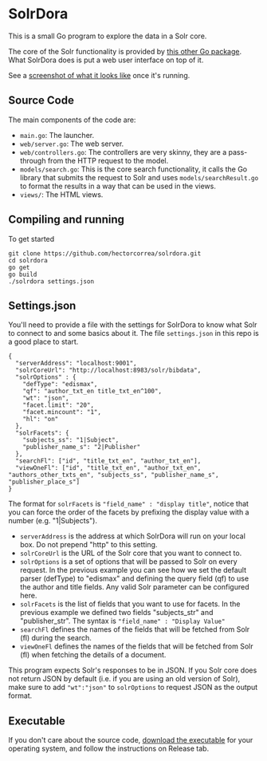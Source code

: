 # SolrDora
This is a small Go program to explore the data in a Solr core.

The core of the Solr functionality is provided by
[this other Go package](https://github.com/hectorcorrea/solr). What SolrDora
does is put a web user interface on top of it.

See a [screenshot of what it looks like](https://github.com/hectorcorrea/solrdora/blob/master/misc/screenshot.png) once it's running.


## Source Code
The main components of the code are:

* `main.go`: The launcher.
* `web/server.go`: The web server.
* `web/controllers.go`: The controllers are very skinny, they are a pass-through from the HTTP request to the model.
* `models/search.go`: This is the core search functionality, it calls the Go library that submits the request to Solr and uses `models/searchResult.go` to format the results in a way that can be used in the views.
* `views/`: The HTML views.


## Compiling and running
To get started

```
git clone https://github.com/hectorcorrea/solrdora.git
cd solrdora
go get
go build
./solrdora settings.json
```

## Settings.json
You'll need to provide a file with the settings for SolrDora to know what
Solr to connect to and some basics about it. The file `settings.json` in this
repo is a good place to start.

```
{
  "serverAddress": "localhost:9001",
  "solrCoreUrl": "http://localhost:8983/solr/bibdata",
  "solrOptions" : {
    "defType": "edismax",
    "qf": "author_txt_en title_txt_en^100",
    "wt": "json",
    "facet.limit": "20",
    "facet.mincount": "1",
    "hl": "on"
  },
  "solrFacets": {
    "subjects_ss": "1|Subject",
    "publisher_name_s": "2|Publisher"
  },
  "searchFl": ["id", "title_txt_en", "author_txt_en"],
  "viewOneFl": ["id", "title_txt_en", "author_txt_en", "authors_other_txts_en", "subjects_ss", "publisher_name_s", "publisher_place_s"]
}
```

The format for `solrFacets` is `"field_name" : "display title"`, notice that you can force the order of the facets by prefixing the display value with a number (e.g. "1|Subjects").

* `serverAddress` is the address at which SolrDora will run on your local box. Do not prepend "http" to this setting.
* `solrCoreUrl` is the URL of the Solr core that you want to connect to.
* `solrOptions` is a set of options that will be passed to Solr on every request. In the previous example you can see how we set the default parser (defType) to "edismax" and defining the query field (qf) to use the author and title fields. Any valid Solr parameter can be configured here.
* `solrFacets` is the list of fields that you want to use for facets. In the previous example we defined two fields "subjects_str" and "publisher_str". The syntax is `"field_name" : "Display Value"`
* `searchFl` defines the names of the fields that will be fetched from Solr (fl) during the search.
* `viewOneFl` defines the names of the fields that will be fetched from Solr (fl) when fetching the details of a document.

This program expects Solr's responses to be in JSON. If you Solr core does not return JSON by default (i.e. if you are using an old version of Solr), make sure to add `"wt":"json"` to `solrOptions` to request JSON as the output format.


## Executable
If you don't care about the source code,
[download the executable](https://github.com/hectorcorrea/solrdora/releases)
for your operating system, and follow the instructions on Release tab.
